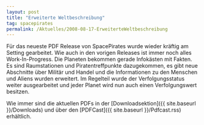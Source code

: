 ```yaml
---
layout: post
title: "Erweiterte Weltbeschreibung"
tag: spacepirates
permalink: /Aktuelles/2008-08-17-ErweiterteWeltbeschreibung
---
```


Für das neueste PDF Release von SpacePirates wurde wieder kräftig am Setting gearbeitet. Wie auch in den vorigen Releases ist immer noch alles Work-In-Progress. Die Planeten bekommen gerade Infokästen mit Fakten. Es sind Raumstationen und Piratentreffpunkte dazugekommen, es gibt neue Abschnitte über Militär und Handel und die Informationen zu den Menschen und Aliens wurden erweitert. Im Regelteil wurde der Verfolgungsstatus weiter ausgearbeitet und jeder Planet wird nun auch einen Verfolgungswert besitzen.

Wie immer sind die aktuellen PDFs in der [Downloadsektion]({{ site.baseurl }}/Downloads) und über den [PDFCast]({{ site.baseurl }}/Pdfcast.rss) erhältlich.


